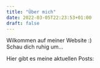 ```yaml
---
title: "Über mich"
date: 2022-03-05T22:23:53+01:00
draft: false
---
```


Wilkommen auf meiner Website :)  
Schau dich ruhig um...

Hier gibt es meine aktuellen Posts: